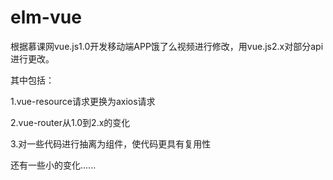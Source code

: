 # elm-vue
根据慕课网vue.js1.0开发移动端APP饿了么视频进行修改，用vue.js2.x对部分api进行更改。

其中包括：

1.vue-resource请求更换为axios请求

2.vue-router从1.0到2.x的变化

3.对一些代码进行抽离为组件，使代码更具有复用性

还有一些小的变化......

